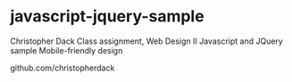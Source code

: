 # javascript-jquery-sample

Christopher Dack
Class assignment, Web Design II
Javascript and JQuery sample
Mobile-friendly design

github.com/christopherdack

